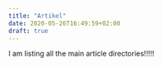 ```yaml
---
title: "Artikel"
date: 2020-05-26T16:49:59+02:00
draft: true
---
```


I am listing all the main article directories!!!!!
